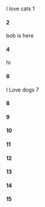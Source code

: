 I love cats 1
#### 2
bob is here
#### 4
hi
#### 6
I Love dogs 7
#### 8
#### 9
#### 10
#### 11
#### 12
#### 13
#### 14
#### 15
